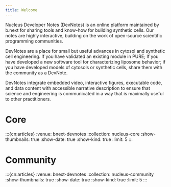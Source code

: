 ```yaml
---
title: Welcome
---
```


Nucleus Developer Notes (DevNotes) is an online platform maintained by b.next for sharing tools and know-how for building synthetic cells. Our notes are highly interactive, building on the work of open-source scientific programming communities.

DevNotes are a place for small but useful advances in cytosol and synthetic cell engineering. If you have validated an existing module in PURE; If you have developed a new software tool for characterizing liposome behavior; if you have developed models of cytosols or synthetic cells,  share them with the community as a DevNote. 

DevNotes integrate embedded video, interactive figures, executable code, and data content with accessible narrative description to ensure that science and engineering is communicated in a way that is maximally useful to other practitioners. 

# Core

:::{cn:articles}
:venue: bnext-devnotes
:collection: nucleus-core
:show-thumbnails: true
:show-date: true
:show-kind: true
:limit: 5
:::

# Community

:::{cn:articles}
:venue: bnext-devnotes
:collection: nucleus-community
:show-thumbnails: true
:show-date: true
:show-kind: true
:limit: 5
:::


